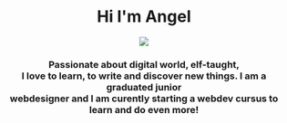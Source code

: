 <h1 align="center">Hi I'm Angel</h1>

<!-- Intro -->

<p style="margin: 15px;" align="center">
    <img src="https://readme-typing-svg.herokuapp.com?duration=2000&color=EBD41B&center=true&vCenter=true&lines=developer+fullstack;coffee+addict;vuejs+for+life">
    <h3 align="center">Passionate about digital world, elf-taught, <br>
    I love to learn, to write and discover new things. I am a graduated junior <br>
    webdesigner and I am curently starting a webdev cursus to learn and do even more! <br>
</h3>
</p>
